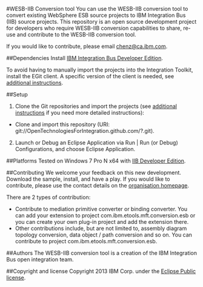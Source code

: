 #WESB-IIB Conversion tool
You can use the WESB-IIB conversion tool to convert existing WebSphere ESB source projects to IBM Integration Bus (IIB) source projects. This repository is an open source development project for developers who require WESB-IIB conversion capabilities to share, re-use and contribute to the WESB-IIB conversion tool.

If you would like to contribute, please email chenz@ca.ibm.com.

##Dependencies
Install [IBM Integration Bus Developer Edition](http://www.ibm.com/software/products/us/en/integration-bus/).

To avoid having to manually import the projects into the Integration Toolkit, install the EGit client. A specific version of the client is needed, see [additional instructions](sample/readme.md).

##Setup
1. Clone the Git repositories and import the projects (see [additional instructions](instructions.md) if you need more detailed instructions):
  * Clone and import this repository (URI: git://OpenTechnologiesForIntegration.github.com/?.git).
 
2. Launch or Debug an Eclipse Application via Run | Run (or Debug) Configurations, and choose Eclipse Application.

##Platforms
Tested on Windows 7 Pro N x64 with [IIB Developer Edition](http://www.ibm.com/software/products/us/en/integration-bus/).

##Contributing
We welcome your feedback on this new development. Download the sample, install, and have a play. If you would like to contribute, please use the contact details on the [organisation homepage](https://github.com/OpenTechnologiesForIntegration).

There are 2 types of contribution:
  * Contribute to mediation primitive converter or binding converter. You can add your extension to project com.ibm.etools.mft.conversion.esb or you can create your own plug-in project and add the extension there.
  * Other contributions include, but are not limited to, assembly diagram topology conversion, data object / path conversion and so on. You can contribute to project com.ibm.etools.mft.conversion.esb.


##Authors
The WESB-IIB conversion tool is a creation of the IBM Integration Bus open integration team.


##Copyright and license
Copyright 2013 IBM Corp. under the [Eclipse Public license](http://www.eclipse.org/legal/epl-v10.html).


